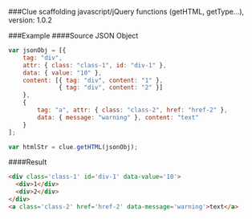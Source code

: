 ###Clue
scaffolding javascript/jQuery functions  (getHTML, getType...), version: 1.0.2

###Example
####Source JSON Object
```javascript
var jsonObj = [{
    tag: "div",
    attr: { class: "class-1", id: "div-1" },
    data: { value: "10" },
    content: [{ tag: "div", content: "1" },
              { tag: "div", content: "2" }]
    },
    {
        tag: "a", attr: { class: "class-2", href: "href-2" },
        data: { message: "warning" }, content: "text"
    }
];

var htmlStr = clue.getHTML(jsonObj);
```
####Result
```html
<div class='class-1' id='div-1' data-value='10'>
  <div>1</div>
  <div>2</div>
</div>
<a class='class-2' href='href-2' data-message='warning'>text</a>
```
